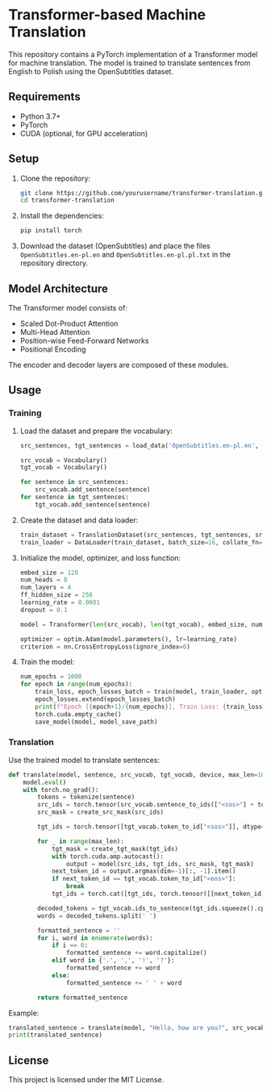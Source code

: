 # Transformer-based Machine Translation

This repository contains a PyTorch implementation of a Transformer model for machine translation. The model is trained to translate sentences from English to Polish using the OpenSubtitles dataset.

## Requirements

- Python 3.7+
- PyTorch
- CUDA (optional, for GPU acceleration)

## Setup

1. Clone the repository:
    ```sh
    git clone https://github.com/yourusername/transformer-translation.git
    cd transformer-translation
    ```

2. Install the dependencies:
    ```sh
    pip install torch
    ```

3. Download the dataset (OpenSubtitles) and place the files `OpenSubtitles.en-pl.en` and `OpenSubtitles.en-pl.pl.txt` in the repository directory.

## Model Architecture

The Transformer model consists of:

- Scaled Dot-Product Attention
- Multi-Head Attention
- Position-wise Feed-Forward Networks
- Positional Encoding

The encoder and decoder layers are composed of these modules.

## Usage

### Training

1. Load the dataset and prepare the vocabulary:
    ```python
    src_sentences, tgt_sentences = load_data('OpenSubtitles.en-pl.en', 'OpenSubtitles.en-pl.pl.txt')

    src_vocab = Vocabulary()
    tgt_vocab = Vocabulary()

    for sentence in src_sentences:
        src_vocab.add_sentence(sentence)
    for sentence in tgt_sentences:
        tgt_vocab.add_sentence(sentence)
    ```

2. Create the dataset and data loader:
    ```python
    train_dataset = TranslationDataset(src_sentences, tgt_sentences, src_vocab, tgt_vocab)
    train_loader = DataLoader(train_dataset, batch_size=16, collate_fn=collate_fn)
    ```

3. Initialize the model, optimizer, and loss function:
    ```python
    embed_size = 128
    num_heads = 8
    num_layers = 4
    ff_hidden_size = 256
    learning_rate = 0.0001
    dropout = 0.1

    model = Transformer(len(src_vocab), len(tgt_vocab), embed_size, num_heads, num_layers, ff_hidden_size, dropout).to(device)

    optimizer = optim.Adam(model.parameters(), lr=learning_rate)
    criterion = nn.CrossEntropyLoss(ignore_index=0)
    ```

4. Train the model:
    ```python
    num_epochs = 1000
    for epoch in range(num_epochs):
        train_loss, epoch_losses_batch = train(model, train_loader, optimizer, criterion, device)
        epoch_losses.extend(epoch_losses_batch)
        print(f"Epoch [{epoch+1}/{num_epochs}], Train Loss: {train_loss:.8f}")
        torch.cuda.empty_cache()
        save_model(model, model_save_path)
    ```

### Translation

Use the trained model to translate sentences:

```python
def translate(model, sentence, src_vocab, tgt_vocab, device, max_len=100):
    model.eval()
    with torch.no_grad():
        tokens = tokenize(sentence)
        src_ids = torch.tensor(src_vocab.sentence_to_ids(["<sos>"] + tokens + ["<eos>"]), dtype=torch.long).unsqueeze(0).to(device)
        src_mask = create_src_mask(src_ids)

        tgt_ids = torch.tensor([tgt_vocab.token_to_id["<sos>"]], dtype=torch.long).unsqueeze(0).to(device)

        for _ in range(max_len):
            tgt_mask = create_tgt_mask(tgt_ids)
            with torch.cuda.amp.autocast():
                output = model(src_ids, tgt_ids, src_mask, tgt_mask)
            next_token_id = output.argmax(dim=-1)[:, -1].item()
            if next_token_id == tgt_vocab.token_to_id["<eos>"]:
                break
            tgt_ids = torch.cat([tgt_ids, torch.tensor([[next_token_id]], device=device)], dim=1)

        decoded_tokens = tgt_vocab.ids_to_sentence(tgt_ids.squeeze().cpu().tolist()[1:])
        words = decoded_tokens.split(' ')

        formatted_sentence = ''
        for i, word in enumerate(words):
            if i == 0:
                formatted_sentence += word.capitalize()
            elif word in {'.', ',', '!', '?'}:
                formatted_sentence += word
            else:
                formatted_sentence += ' ' + word

        return formatted_sentence
```

Example:
```python
translated_sentence = translate(model, "Hello, how are you?", src_vocab, tgt_vocab, device)
print(translated_sentence)
```

## License

This project is licensed under the MIT License.
